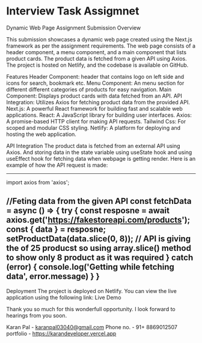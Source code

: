 # Interview Task Assigmnet

Dynamic Web Page Assignment Submission
Overview

This submission showcases a dynamic web page created using the Next.js framework as per the assignment requirements. The web page consists of a header component, a menu component, and a main component that lists product cards. The product data is fetched from a given API using Axios. The project is hosted on Netlify, and the codebase is available on GitHub.

Features
Header Component: header that contains logo on left side and icons for search, bookmark etc.
Menu Component: An menu section for different different categories of products for easy navigation.
Main Component: Displays product cards with data fetched from an API.
API Integration: Utilizes Axios for fetching product data from the provided API.
Next.js: A powerful React framework for building fast and scalable web applications.
React: A JavaScript library for building user interfaces.
Axios: A promise-based HTTP client for making API requests.
Tailwind Css: For scoped and modular CSS styling.
Netlify: A platform for deploying and hosting the web application.

API Integration
The product data is fetched from an external API using Axios. And storing data in the state variable using useState hook and using useEffect hook for fetching data when webpage is getting render. Here is an example of how the API request is made:

-------------------------
import axios from 'axios';

  //Feting data from the given API
  const fetchData = async () => {
    try {
      const resposne = await axios.get('https://fakestoreapi.com/products');
      const { data } = resposne;
      setProductData(data.slice(0, 8));
      // API is giving the of 25 producst so using array.slice() method to show only 8 product as it was required 
    } catch (error) {
      console.log('Getting while fetching data', error.message)
    }
  }
---------------------

Deployment
The project is deployed on Netlify. You can view the live application using the following link: Live Demo


Thank you so much for this wonderfull opportunity. I look forward to hearings from you soon.  

Karan Pal - karanpal03040@gmail.com
Phone no. - 91+ 8869012507
portfolio - https://karandeveloper.vercel.app